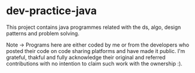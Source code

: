 # dev-practice-java

This project contains java programmes related with the ds, algo, design patterns and problem solving.









Note ->
Programs here are either coded by me or from the developers who posted their code on code sharing platforms and have made it public.
I'm grateful, thakful and fully acknowledge their original and referred contributions with no intention to claim such work with the ownership :).
